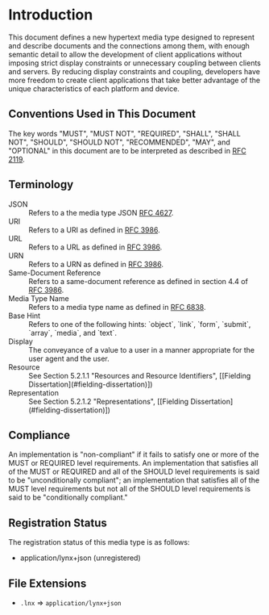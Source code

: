 # Introduction

This document defines a new hypertext media type designed to represent and describe documents and the connections among them, with enough semantic detail to allow the development of client applications without imposing strict display constraints or unnecessary coupling between clients and servers. By reducing display constraints and coupling, developers have more freedom to create client applications that take better advantage of the unique characteristics of each platform and device.

## Conventions Used in This Document ##

The key words "MUST", "MUST NOT", "REQUIRED", "SHALL", "SHALL NOT", "SHOULD", "SHOULD NOT", "RECOMMENDED", "MAY", and "OPTIONAL" in this document are to be interpreted as described in [RFC 2119](#rfc-2119).

## Terminology

<dl>
<dt><a name="json">JSON</a></dt>
<dd>Refers to a the media type JSON <a href="#rfc-4627">RFC 4627</a>.</dd>
<dt><a name="uri">URI</a></dt>
<dd>Refers to a URI as defined in <a href="#rfc-3986">RFC 3986</a>.</dd>
<dt><a name="url">URL</a></dt>
<dd>Refers to a URL as defined in <a href="#rfc-3986">RFC 3986</a>.</dd>
<dt><a name="urn">URN</a></dt>
<dd>Refers to a URN as defined in <a href="#rfc-3986">RFC 3986</a>.</dd>
<dt><a name="same-document-reference">Same-Document Reference</a></dt>
<dd>Refers to a same-document reference as defined in section 4.4 of <a href="#rfc-3986">RFC 3986</a>.</dd>
<dt><a name="media-type-name">Media Type Name</a></dt>
<dd>Refers to a media type name as defined in <a href="#rfc-6838">RFC 6838</a>.</dd>
<dt><a name="base-hint">Base Hint</a></dt>
<dd>Refers to one of the following hints: `object`, `link`, `form`, `submit`, `array`, `media`, and `text`.</dd>
<dt><a name="display">Display</a></dt>
<dd>The conveyance of a value to a user in a manner appropriate for the user agent and the user.</dd>
<dt><a name="resource">Resource</a></dt>
<dd>See Section 5.2.1.1 "Resources and Resource Identifiers", [[Fielding Dissertation](#fielding-dissertation)])</dd>
<dt><a name="representation">Representation</a></dt>
<dd>See Section 5.2.1.2 "Representations", [[Fielding Dissertation](#fielding-dissertation)])</dd>
</dl>

## Compliance

An implementation is "non-compliant" if it fails to satisfy one or more of the MUST or REQUIRED level requirements. An implementation that satisfies all of the MUST or REQUIRED and all of the SHOULD level requirements is said to be "unconditionally compliant"; an implementation that satisfies all of the MUST level requirements but not all of the SHOULD level requirements is said to be "conditionally compliant."

## Registration Status

The registration status of this media type is as follows:

- application/lynx+json (unregistered)

## File Extensions

- `.lnx` => `application/lynx+json`
